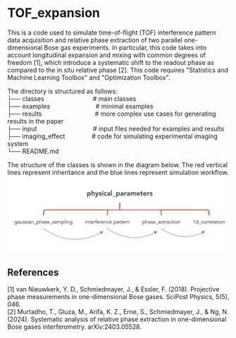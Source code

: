 # TOF_expansion
This is a code used to simulate time-of-flight (TOF) interference pattern data acquisition and relative phase extraction of two parallel one-dimensional Bose gas experiments. In particular, this code takes into account longitudinal expansion and mixing with common degrees of freedom [1], which introduce a systematic shift to the readout phase as compared to the in situ relative phase [2]. This code requires "Statistics and Machine Learning Toolbox" and "Optimization Toolbox". 

The directory is structured as follows: <br />
├── classes &emsp;&emsp;       &emsp;&ensp; &emsp;&emsp; &emsp; # main classes  <br />
├── examples &emsp; &emsp;&ensp;   &emsp;&emsp; &emsp;&ensp;             # minimal examples <br />
├── results  &emsp;&emsp;&nbsp;&emsp;&ensp; &emsp;&emsp;&emsp;&emsp;     # more complex use cases for generating results in the paper <br />
├── input     &emsp;&ensp;&emsp;&nbsp;&emsp;&ensp;&emsp;&ensp; &emsp;&ensp; &emsp;# input files needed for examples and results <br />
├── imaging_effect    &emsp;&ensp;&emsp;&nbsp; &emsp;# code for simulating experimental imaging system <br />
└── README.md <br />

The structure of the classes is shown in the diagram below. The red vertical lines represent inheritance and the blue lines represent simulation workflow.  <br/>
![class_structure](classes/class_structure.png)

## References
[1] van Nieuwkerk, Y. D., Schmiedmayer, J., & Essler, F. (2018). Projective phase measurements in one-dimensional Bose gases. SciPost Physics, 5(5), 046.<br/>
[2] Murtadho, T., Gluza, M., Arifa, K. Z., Erne, S., Schmiedmayer, J., & Ng, N. (2024). Systematic analysis of relative phase extraction in one-dimensional Bose gases interferometry. arXiv:2403.05528.
